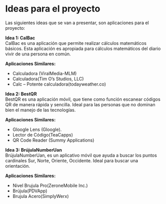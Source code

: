 # Ideas para el proyecto

Las siguientes ideas que se van a presentar, son aplicaciones para el proyecto: 

**Idea 1:  CalBac**\
CalBac es una aplicación que permite realizar cálculos matemáticos básicos. Esta aplicación es apropiada para cálculos matemáticos del diario vivir de una persona en común. 

**Aplicaciones Similares:**
-	Calculadora (ViralMedia-MLM)
-	Calculadora(Tim O’s Studios, LLC)
-	Calc – Potente calculadora(todayweather.co)

**Idea 2:  BestQR**       
BestQR es una aplicación móvil, que tiene como función escanear códigos QR de manera rápida y sencilla. Ideal para las personas que no dominan bien el manejo de las tecnologías.

**Aplicaciones Similares:**
-	Gloogle Lens (Gloogle).
-	Lector de Código(TeaCapps)
-	QR Code Reader (Summy Applications)

**Idea 3: BrújulaNumberUan**\
BrújulaNumberUan, es un aplicativo móvil que ayuda a buscar los puntos cardinales Sur, Norte, Oriente, Occidente. Ideal para buscar una orientación.

**Aplicaciones Similares:**
-	Nivel Brujula Pro(ZeroneMobile Inc.)
-	Brújula(PDVApp)
-	Brujula Acero(SimplyWerx)
	
